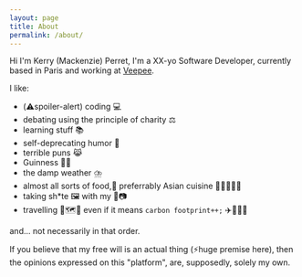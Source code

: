 ```yaml
---
layout: page
title: About
permalink: /about/
---
```


Hi I'm Kerry (Mackenzie) Perret, I'm a XX-yo Software Developer, currently based in Paris and working at [Veepee](https://veepee.com).

I like:
- (⚠️spoiler-alert) coding 💻
- debating using the principle of charity ⚖️
- learning stuff 📚
- self-deprecating humor 🙈
- terrible puns 😹
- Guinness 🍺🍀
- the damp weather ⛈️
- almost all sorts of food,🤤 preferrably Asian cuisine 🥢🍜🦐🍛🥔
- taking sh*te 🖼️ with my 📱📷
- travelling 🧳🗺️🧭 even if it means `carbon footprint++;` ✈️🚆🚴‍♀️

and... not necessarily in that order.

If you believe that my free will is an actual thing (⚡huge premise here), then the opinions expressed on this "platform", are, supposedly, solely my own.